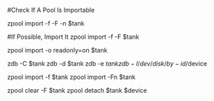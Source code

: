 #Check If A Pool Is Importable

zpool import -f -F -n $tank

#If Possible, Import It
zpool import -f -F $tank

zpool import -o readonly=on $tank

zdb -C $tank
zdb -d $tank
zdb -e $tank
zdb -l /dev/disk/by-id/$device

zpool import -f $tank
zpool import -Fn $tank

zpool clear -F $tank
zpool detach $tank $device
